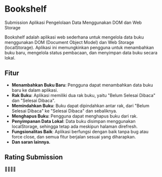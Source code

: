 # Bookshelf
Submission Aplikasi Pengelolaan Data Menggunakan DOM dan Web Storage



Bookshelf adalah aplikasi web sederhana untuk mengelola data buku menggunakan DOM (Document Object Model) dan Web Storage (localStorage). Aplikasi ini memungkinkan pengguna untuk menambahkan buku baru, mengelola status pembacaan, dan menyimpan data buku secara lokal.

## Fitur

- **Menambahkan Buku Baru**: Pengguna dapat menambahkan data buku baru ke dalam aplikasi.
- **Rak Buku**: Aplikasi memiliki dua rak buku, yaitu "Belum Selesai Dibaca" dan "Selesai Dibaca".
- **Memindahkan Buku**: Buku dapat dipindahkan antar rak, dari "Belum Selesai Dibaca" ke "Selesai Dibaca" dan sebaliknya.
- **Menghapus Buku**: Pengguna dapat menghapus buku dari rak.
- **Penyimpanan Data Lokal**: Data buku disimpan menggunakan localStorage, sehingga tetap ada meskipun halaman direfresh.
- **Fungsionalitas Baik**: Aplikasi berfungsi dengan baik tanpa bug atau force close, dan semua fitur berjalan sesuai yang diharapkan.
- **Dan saran lainnya.**

## Rating Submission
🌟🌟🌟🌟
